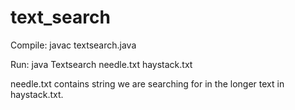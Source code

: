 # text_search

Compile: javac textsearch.java

Run: java Textsearch needle.txt haystack.txt

needle.txt contains string we are searching for in the longer text in haystack.txt.
